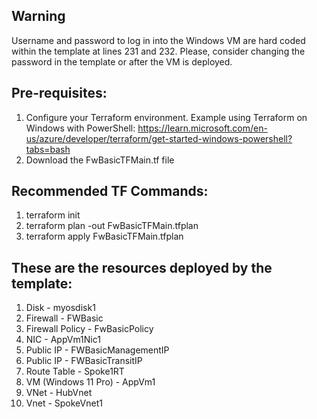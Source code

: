 ## Warning

Username and password to log in into the Windows VM are hard coded within the template at lines 231 and 232.
Please, consider changing the password in the template or after the VM is deployed.

## Pre-requisites:
1. Configure your Terraform environment. Example using Terraform on Windows with PowerShell: https://learn.microsoft.com/en-us/azure/developer/terraform/get-started-windows-powershell?tabs=bash
2. Download the FwBasicTFMain.tf file

## Recommended TF Commands:
1. terraform init
2. terraform plan -out FwBasicTFMain.tfplan
3. terraform apply FwBasicTFMain.tfplan

## These are the resources deployed by the template:
1. Disk - myosdisk1
2. Firewall - FWBasic
3. Firewall Policy - FwBasicPolicy
4. NIC - AppVm1Nic1
5. Public IP - FWBasicManagementIP
6. Public IP - FWBasicTransitIP
7. Route Table - Spoke1RT
8. VM (Windows 11 Pro) - AppVm1
9. VNet - HubVnet
10. Vnet - SpokeVnet1
